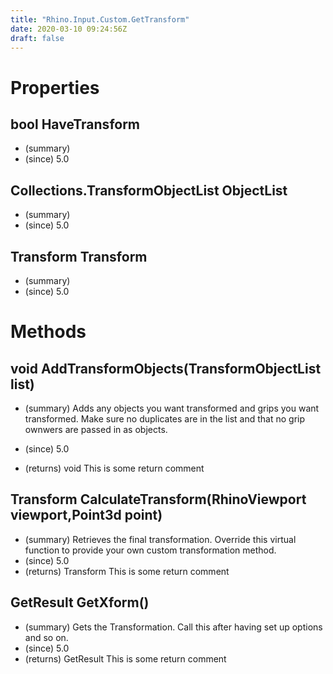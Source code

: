 ```yaml
---
title: "Rhino.Input.Custom.GetTransform"
date: 2020-03-10 09:24:56Z
draft: false
---
```


# Properties
## bool HaveTransform
- (summary) 
- (since) 5.0
## Collections.TransformObjectList ObjectList
- (summary) 
- (since) 5.0
## Transform Transform
- (summary) 
- (since) 5.0
# Methods
## void AddTransformObjects(TransformObjectList list)
- (summary) 
     Adds any objects you want transformed and grips you want transformed.
     Make sure no duplicates are in the list and that no grip ownwers are
     passed in as objects.
     
- (since) 5.0
- (returns) void This is some return comment
## Transform CalculateTransform(RhinoViewport viewport,Point3d point)
- (summary) 
     Retrieves the final transformation.
     Override this virtual function to provide your own custom transformation method.
- (since) 5.0
- (returns) Transform This is some return comment
## GetResult GetXform()
- (summary) 
     Gets the Transformation.
     Call this after having set up options and so on.
- (since) 5.0
- (returns) GetResult This is some return comment

